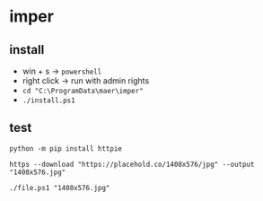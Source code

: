 # imper

## install

- win + s -> `powershell`
- right click -> run with admin rights
- `cd "C:\ProgramData\maer\imper"`
- `./install.ps1`

## test

```shell
python -m pip install httpie
```

```shell
https --download "https://placehold.co/1408x576/jpg" --output "1408x576.jpg"
```

```shell
./file.ps1 "1408x576.jpg"
```
